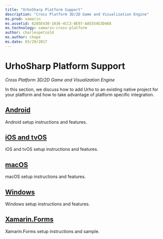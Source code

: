```yaml
---
title: "UrhoSharp Platform Support"
description: "Cross Platform 3D/2D Game and Visualization Engine"
ms.prod: xamarin
ms.assetid: 6205E430-1036-4CC3-8E97-AA5554E3D468
ms.technology: xamarin-cross-platform
author: charlespetzold
ms.author: chape
ms.date: 03/29/2017
---
```

# UrhoSharp Platform Support

_Cross Platform 3D/2D Game and Visualization Engine_

In this section, we discuss how to add Urho to an existing native
project for your platform and how to take advantage of platform
specific integration.

## [Android](~/graphics-games/urhosharp/platform/android.md)

Android setup instructions and features.

## [iOS and tvOS](~/graphics-games/urhosharp/platform/ios.md)

iOS and tvOS setup instructions and features.

## [macOS](~/graphics-games/urhosharp/platform/mac.md)

macOS setup instructions and features.

## [Windows](~/graphics-games/urhosharp/platform/windows.md)

Windows setup instructions and features.

## [Xamarin.Forms](~/graphics-games/urhosharp/platform/xamarin-forms.md)

Xamarin.Forms setup instructions and sample.

